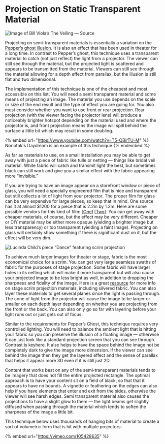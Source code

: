 # Projection on Static Transparent Material



![Image of Bill Viola’s The Veiling — Source](https://miro.medium.com/max/1400/1\*JUBf9b\_-YmLgIxgbMGIgRg.png)

Projecting on semi-transparent materials is essentially a variation on the [Pepper’s ghost illusion](peppers-ghost.md). It is also an effect that has been used in theater for a long time. In contrast to Pepper’s ghost, this technique uses a transparent material to catch (not just reflect) the light from a projector. The viewer can still see through the material, but the projected light is scattered and appears to be transmitted from the material. Viewers can still see through the material allowing for a depth effect from parallax, but the illusion is still flat and two dimensional.

The implementation of this technique is one of the cheapest and most accessible on this list. You will need a semi transparent material and some means of projecting an image. The material you use depends on the scale or size of the end result and the type of effect you are going for. You also must consider whether you want to use front or rear projection. Rear projection (with the viewer facing the projector lens) will produce a noticeably brighter hotspot depending on the material used and where the projector is, and front projection means the image will spill behind the surface a little bit which may result in some doubling.

{% embed url="https://www.youtube.com/watch?v=T5-QBirTU-M" %}
Nonotak's Daydream is an example of this technique
{% endembed %}

As far as materials to use, on a small installation you may be able to get away with just a piece of fabric like tulle or netting — things like bridal veil material. White fabric will catch and transmit light the best, but sometimes black can still work and give you a similar effect with the fabric appearing more “invisible.”

If you are trying to have an image appear on a storefront window or piece of glass, you will need a specially engineered film that is nice and transparent but still collects a lot of light from your projector. The proper film for glass can be very expensive for large pieces, so keep that in mind. One source has it at almost $1200 for a piece that is 2.2m by 1.2m. Here are some possible vendors for this kind of film: \[[One](http://prodisplay.com/products/rear-projection-film/)] \[[Two](http://www.ssidisplays.com/)]. You can get away with cheaper materials, of course, but the effect may be very different. Cheaper or DIY material may be either more opaque (yielding a brighter image but less transparency) or too transparent (yielding a faint image). Projecting on glass will certainly show something if there is significant dust on it, but the effect will be very dim.

![Lucinda Child’s piece “Dance” featuring scrim projection](https://miro.medium.com/max/1400/1\*j9vVGmKUDjotFaDcH3KbOA.jpeg)

To achieve much larger images for theater or stage, fabric is the most economical choice for a scrim. You can get very large seamless swaths of fabric for the purposes of stage projection. Some fabric will have larger holes in its netting which will make it more transparent but will also cause your projected image to be less bright as well, in addition to dropping the sharpness and fidelity of the image. Here is a great [resource](http://studio-productions-inc.com/white\_papers/wp\_projection\_scrim\_main.html) for more info on stage scrim projection materials, including silvered fabric. You can also layer these materials to get several planes since the light is passing through. The cone of light from the projector will cause the image to be larger or smaller on each depth layer depending on whether you are projecting from the front or the back. You can also only go so far with layering before your light runs out or just gets out of focus.

Similar to the requirements for Pepper’s Ghost, this technique requires very controlled lighting. You will need to balance the ambient light that is hitting your fabric so you can preserve the illusion of a floating image — otherwise it can just look like a standard projection screen that you can see through. Contrast is keyhere. It also helps to have the space behind the image not be completely dark to give the image more dimension. If the viewer can see behind the image then they get the layered effect and the sense of parallax that helps it appear more 3D even if it is still just 2D.

Content that works best on any of the semi-transparent materials tends to be imagery that does not fill the entire projected rectangle. The optimal approach is to have your content sit on a field of black, so that that it appears to have no bounds. A vignette or feathering on the edges can also help if you have elements that enter and exit from the sides, otherwise the viewer will see harsh edges. Semi transparent material also causes the projections to have a slight glow to them — the light beams get slightly diffused when passing through the material which tends to soften the sharpness of the image a little bit.

This technique below uses thousands of hanging bits of material to create a sort of volumetric form that is hit with multiple projectors:

{% embed url="https://vimeo.com/105428635" %}

